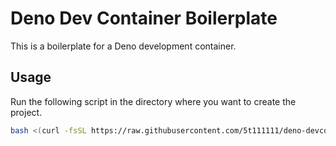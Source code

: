 # Deno Dev Container Boilerplate

This is a boilerplate for a Deno development container.

## Usage

Run the following script in the directory where you want to create the project.

```bash
bash <(curl -fsSL https://raw.githubusercontent.com/5t111111/deno-devcontainer-boilerplate/main/create.sh)
```
